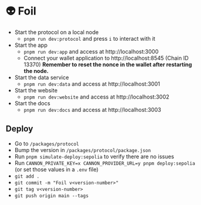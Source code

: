 # 👽 Foil

- Start the protocol on a local node
  - `pnpm run dev:protocol` and press `i` to interact with it
- Start the app
  - `pnpm run dev:app` and access at http://localhost:3000
  - Connect your wallet application to http://localhost:8545 (Chain ID 13370) **Remember to reset the nonce in the wallet after restarting the node.**
- Start the data service
  - `pnpm run dev:data` and access at http://localhost:3001
- Start the website
  - `pnpm run dev:website` and access at http://localhost:3002
- Start the docs
  - `pnpm run dev:docs` and access at http://localhost:3003

## Deploy

- Go to `/packages/protocol`
- Bump the version in `/packages/protocol/package.json`
- Run `pnpm simulate-deploy:sepolia` to verify there are no issues
- Run `CANNON_PRIVATE_KEY=x CANNON_PROVIDER_URL=y pnpm deploy:sepolia` (or set those values in a `.env` file)
- `git add .`
- `git commit -m "Foil v<version-number>"`
- `git tag v<version-number>`
- `git push origin main --tags`